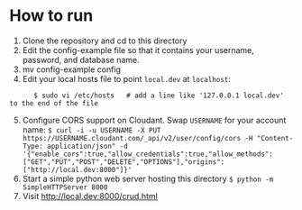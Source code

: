 How to run
==========

1. Clone the repository and cd to this directory
2. Edit the config-example file so that it contains your username, password, and database name.
3. mv config-example config
4. Edit your local hosts file to point `local.dev` at `localhost`:
```
      $ sudo vi /etc/hosts   # add a line like '127.0.0.1 local.dev' to the end of the file
```
5. Configure CORS support on Cloudant.  Swap `USERNAME` for your account name:
      `$ curl -i -u USERNAME -X PUT https://USERNAME.cloudant.com/_api/v2/user/config/cors -H "Content-Type: application/json" -d '{"enable_cors":true,"allow_credentials":true,"allow_methods":["GET","PUT","POST","DELETE","OPTIONS"],"origins":["http://local.dev:8000"]}'`
6. Start a simple python web server hosting this directory
      `$ python -m SimpleHTTPServer 8000`
7. Visit http://local.dev:8000/crud.html

